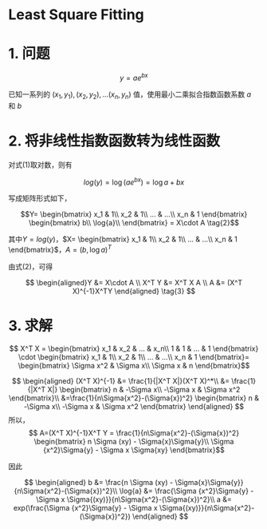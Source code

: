 # Least Square Fitting

# 1. 问题
$$ y = a e^{bx}\tag{1}$$

已知一系列的 $(x_1, y_1),(x_2, y_2),...(x_n, y_n)$ 值，使用最小二乘拟合指数函数系数 $a$ 和 $b$

# 2. 将非线性指数函数转为线性函数
对式(1)取对数，则有

$$ log(y) = \log(a e^{bx}) = \log{a} + bx$$


写成矩阵形式如下，

$$Y= \begin{bmatrix}
x_1 & 1\\
x_2 & 1\\
... & ...\\
x_n & 1
\end{bmatrix}
\begin{bmatrix}
b\\
\log{a}\\
\end{bmatrix} = X\cdot A \tag{2}$$

其中$Y=log(y)$，$X= \begin{bmatrix}
x_1 & 1\\
x_2 & 1\\
... & ...\\
x_n & 1
\end{bmatrix}$，$A = (b,\log{a})^T$

由式(2)，可得

$$ \begin{aligned}Y &= X\cdot A \\
X^T Y &= X^T X A \\
A &= (X^T X)^{-1}X^TY
\end{aligned} \tag{3} $$

# 3. 求解

$$ X^T X = \begin{bmatrix}
x_1 & x_2 & ... & x_n\\
1 & 1 & ... & 1
\end{bmatrix} \cdot \begin{bmatrix}
x_1 & 1\\
x_2 & 1\\
... & ...\\
x_n & 1
\end{bmatrix}=
\begin{bmatrix}
\Sigma x^2 & \Sigma x\\
\Sigma x & n
\end{bmatrix}$$

$$ \begin{aligned}
(X^T X)^{-1} &= \frac{1}{|X^T X|}(X^T X)^*\\
&= \frac{1}{|X^T X|}
\begin{bmatrix}
n & -\Sigma x\\
-\Sigma x & \Sigma x^2
\end{bmatrix}\\
&=\frac{1}{n\Sigma{x^2}-(\Sigma{x})^2}
\begin{bmatrix}
n & -\Sigma x\\
-\Sigma x & \Sigma x^2
\end{bmatrix}
\end{aligned}
$$
所以，
$$ A=(X^T X)^{-1}X^T Y = \frac{1}{n\Sigma{x^2}-(\Sigma{x})^2}
\begin{bmatrix}
n \Sigma (xy) - \Sigma{x}\Sigma{y}\\
\Sigma {x^2}\Sigma{y} - \Sigma x \Sigma{xy}
\end{bmatrix}$$

因此

$$ \begin{aligned}
b &= \frac{n \Sigma (xy) - \Sigma{x}\Sigma{y}}{n\Sigma{x^2}-(\Sigma{x})^2}\\
\log{a} &= \frac{\Sigma {x^2}\Sigma{y} - \Sigma x \Sigma{(xy)}}{n\Sigma{x^2}-(\Sigma{x})^2}\\
a &= exp(\frac{\Sigma {x^2}\Sigma{y} - \Sigma x \Sigma{(xy)}}{n\Sigma{x^2}-(\Sigma{x})^2})
\end{aligned} $$
